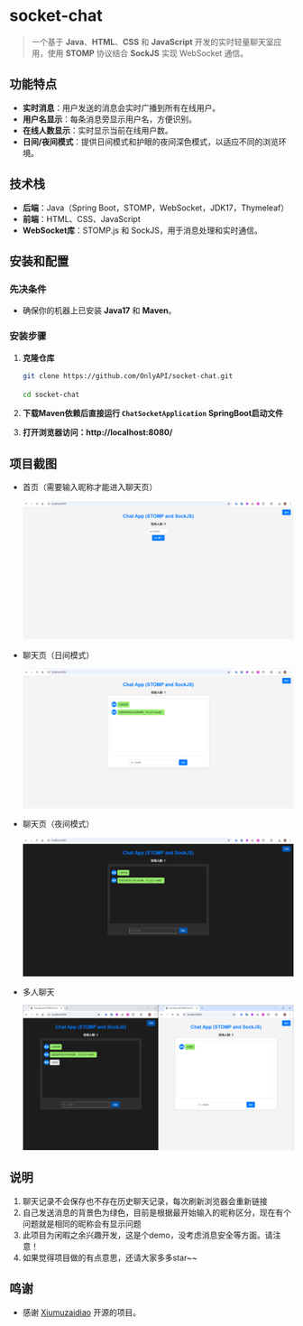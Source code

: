# socket-chat

>  一个基于 **Java**、**HTML**、**CSS** 和 **JavaScript** 开发的实时轻量聊天室应用，使用 **STOMP** 协议结合 **SockJS** 实现 WebSocket 通信。



## 功能特点

- **实时消息**：用户发送的消息会实时广播到所有在线用户。
- **用户名显示**：每条消息旁显示用户名，方便识别。
- **在线人数显示**：实时显示当前在线用户数。
- **日间/夜间模式**：提供日间模式和护眼的夜间深色模式，以适应不同的浏览环境。



## 技术栈

- **后端**：Java（Spring Boot，STOMP，WebSocket，JDK17，Thymeleaf）
- **前端**：HTML、CSS、JavaScript
- **WebSocket库**：STOMP.js 和 SockJS，用于消息处理和实时通信。



## 安装和配置

### 先决条件
- 确保你的机器上已安装 **Java17** 和 **Maven**。

### 安装步骤
1. **克隆仓库**
   
   ```bash
   git clone https://github.com/OnlyAPI/socket-chat.git
   
   cd socket-chat
   ```

2. **下载Maven依赖后直接运行 `ChatSocketApplication`  SpringBoot启动文件**
3. **打开浏览器访问：http://localhost:8080/**



## 项目截图

- 首页（需要输入昵称才能进入聊天页）

  ![1730278400110](README.assets/1730278400110.png)



- 聊天页（日间模式）

  ![1730278480736](README.assets/1730278480736.png)



- 聊天页（夜间模式）

  ![1730278513876](README.assets/1730278513876.png)



- 多人聊天

  ![1730278624552](README.assets/1730278624552.png)





## 说明

1. 聊天记录不会保存也不存在历史聊天记录，每次刷新浏览器会重新链接
2. 自己发送消息的背景色为绿色，目前是根据最开始输入的昵称区分，现在有个问题就是相同的昵称会有显示问题
3. 此项目为闲暇之余兴趣开发，这是个demo，没考虑消息安全等方面。请注意！
4. 如果觉得项目做的有点意思，还请大家多多star~~


## 鸣谢
- 感谢 [Xiumuzaidiao](https://github.com/Xiumuzaidiao/Day-night-toggle-button.git) 开源的项目。
